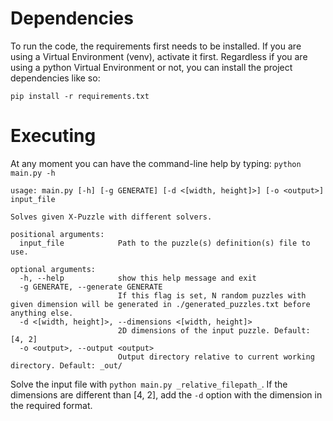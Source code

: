 # Dependencies
To run the code, the requirements first needs to be installed.
If you are using a Virtual Environment (venv), activate it first.
Regardless if you are using a python Virtual Environment or not, you can install the project dependencies like so:
```
pip install -r requirements.txt
```

# Executing
At any moment you can have the command-line help by typing: `python main.py -h`

```
usage: main.py [-h] [-g GENERATE] [-d <[width, height]>] [-o <output>] input_file

Solves given X-Puzzle with different solvers.

positional arguments:
  input_file            Path to the puzzle(s) definition(s) file to use.

optional arguments:
  -h, --help            show this help message and exit
  -g GENERATE, --generate GENERATE
                        If this flag is set, N random puzzles with given dimension will be generated in ./generated_puzzles.txt before anything else.
  -d <[width, height]>, --dimensions <[width, height]>
                        2D dimensions of the input puzzle. Default: [4, 2]
  -o <output>, --output <output>
                        Output directory relative to current working directory. Default: _out/
```

Solve the input file with `python main.py _relative_filepath_`. If the dimensions are different than [4, 2], add the `-d` option with the dimension in the required format.
